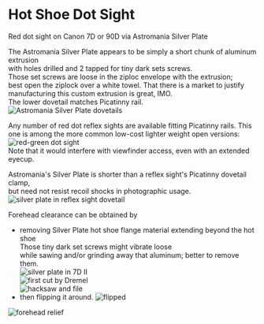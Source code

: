 # Hot Shoe Dot Sight
 Red dot sight on Canon 7D or 90D via Astromania Silver Plate  

The Astromania Silver Plate appears to be simply a short chunk of aluminum extrusion  
with holes drilled and 2 tapped for tiny dark sets screws.  
Those set screws are loose in the ziploc envelope with the extrusion;  
best open the ziplock over a white towel.
That there is a market to justify manufacturing this custom extrusion is great, IMO.  
The lower dovetail matches Picatinny rail.  
![Astromania Silver Plate dovetails](Picatinny_hotshoe.jpg)  

Any number of red dot reflex sights are available fitting Picatinny rails.
This one is among the more common low-cost lighter weight open versions:
![red-green dot sight](RedDotB4.jpg)  
Note that it would interfere with viewfinder access, even with an extended eyecup.  

Astromania's Silver Plate is shorter than a reflex sight's Picatinny dovetail clamp,  
but need not resist recoil shocks in photographic usage.
![silver plate in reflex sight dovetail](dovetail.jpg) 

Forehead clearance can be obtained by
* removing Silver Plate hot shoe flange material extending beyond the hot shoe  
  Those tiny dark set screws might vibrate loose   
  while sawing and/or grinding away that aluminum; better to remove them.  
  ![silver plate in 7D II](plate7D.jpg)  
  ![first cut by Dremel](Dremel.jpg)  
  ![hacksaw and file](cut.jpg)   
* then flipping it around.
  ![flipped](flipped.jpg)  

![forehead relief](relief.jpg)  
